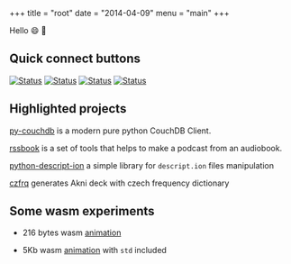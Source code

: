 +++
title = "root"
date = "2014-04-09"
menu = "main"
+++

Hello :smile: :wave:

## **Quick connect buttons**

[![Status](https://badgen.net/badge/icon/telegram?icon=telegram&label)](https://t.me/histrio)
[![Status](https://badgen.net/badge/icon/email?label)](mailto:rinat.sabitov@gmail.com)
[![Status](https://badgen.net/keybase/pgp/lukechilds)](https://keybase.io/histrio)
[![Status](https://badgen.net/badge/icon/discord?icon=discord&label)](https://discordapp.com/users/334224768645595137)

## **Highlighted projects**

[py-couchdb](https://github.com/histrio/py-couchdb) is a modern pure python CouchDB Client.

[rssbook](https://github.com/histrio/rssbook) is a set of tools that helps to make a podcast from an audiobook.

[python-descript-ion](https://github.com/histrio/python-descript-ion) a simple library for `descript.ion` files manipulation

[czfrq](https://github.com/histrio/czfrq) generates Akni deck with czech frequency dictionary

## **Some wasm experiments**

- 216 bytes wasm [animation](/wasm/demo01.html)

- 5Kb wasm [animation](/wasm/demo02.html) with `std` included
